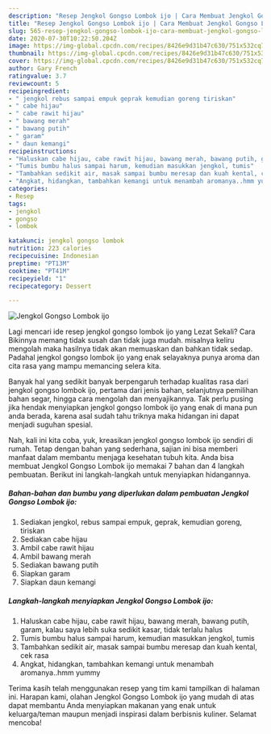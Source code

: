 ```yaml
---
description: "Resep Jengkol Gongso Lombok ijo | Cara Membuat Jengkol Gongso Lombok ijo Yang Bisa Manjain Lidah"
title: "Resep Jengkol Gongso Lombok ijo | Cara Membuat Jengkol Gongso Lombok ijo Yang Bisa Manjain Lidah"
slug: 565-resep-jengkol-gongso-lombok-ijo-cara-membuat-jengkol-gongso-lombok-ijo-yang-bisa-manjain-lidah
date: 2020-07-30T10:22:50.204Z
image: https://img-global.cpcdn.com/recipes/8426e9d31b47c630/751x532cq70/jengkol-gongso-lombok-ijo-foto-resep-utama.jpg
thumbnail: https://img-global.cpcdn.com/recipes/8426e9d31b47c630/751x532cq70/jengkol-gongso-lombok-ijo-foto-resep-utama.jpg
cover: https://img-global.cpcdn.com/recipes/8426e9d31b47c630/751x532cq70/jengkol-gongso-lombok-ijo-foto-resep-utama.jpg
author: Gary French
ratingvalue: 3.7
reviewcount: 5
recipeingredient:
- " jengkol rebus sampai empuk geprak kemudian goreng tiriskan"
- " cabe hijau"
- " cabe rawit hijau"
- " bawang merah"
- " bawang putih"
- " garam"
- " daun kemangi"
recipeinstructions:
- "Haluskan cabe hijau, cabe rawit hijau, bawang merah, bawang putih, garam, kalau saya lebih suka sedikit kasar, tidak terlalu halus"
- "Tumis bumbu halus sampai harum, kemudian masukkan jengkol, tumis"
- "Tambahkan sedikit air, masak sampai bumbu meresap dan kuah kental, cek rasa"
- "Angkat, hidangkan, tambahkan kemangi untuk menambah aromanya..hmm yummy"
categories:
- Resep
tags:
- jengkol
- gongso
- lombok

katakunci: jengkol gongso lombok 
nutrition: 223 calories
recipecuisine: Indonesian
preptime: "PT13M"
cooktime: "PT41M"
recipeyield: "1"
recipecategory: Dessert

---
```



![Jengkol Gongso Lombok ijo](https://img-global.cpcdn.com/recipes/8426e9d31b47c630/751x532cq70/jengkol-gongso-lombok-ijo-foto-resep-utama.jpg)

Lagi mencari ide resep jengkol gongso lombok ijo yang Lezat Sekali? Cara Bikinnya memang tidak susah dan tidak juga mudah. misalnya keliru mengolah maka hasilnya tidak akan memuaskan dan bahkan tidak sedap. Padahal jengkol gongso lombok ijo yang enak selayaknya punya aroma dan cita rasa yang mampu memancing selera kita.

Banyak hal yang sedikit banyak berpengaruh terhadap kualitas rasa dari jengkol gongso lombok ijo, pertama dari jenis bahan, selanjutnya pemilihan bahan segar, hingga cara mengolah dan menyajikannya. Tak perlu pusing jika hendak menyiapkan jengkol gongso lombok ijo yang enak di mana pun anda berada, karena asal sudah tahu triknya maka hidangan ini dapat menjadi suguhan spesial.




Nah, kali ini kita coba, yuk, kreasikan jengkol gongso lombok ijo sendiri di rumah. Tetap dengan bahan yang sederhana, sajian ini bisa memberi manfaat dalam membantu menjaga kesehatan tubuh kita. Anda bisa membuat Jengkol Gongso Lombok ijo memakai 7 bahan dan 4 langkah pembuatan. Berikut ini langkah-langkah untuk menyiapkan hidangannya.

<!--inarticleads1-->

##### Bahan-bahan dan bumbu yang diperlukan dalam pembuatan Jengkol Gongso Lombok ijo:

1. Sediakan  jengkol, rebus sampai empuk, geprak, kemudian goreng, tiriskan
1. Sediakan  cabe hijau
1. Ambil  cabe rawit hijau
1. Ambil  bawang merah
1. Sediakan  bawang putih
1. Siapkan  garam
1. Siapkan  daun kemangi




<!--inarticleads2-->

##### Langkah-langkah menyiapkan Jengkol Gongso Lombok ijo:

1. Haluskan cabe hijau, cabe rawit hijau, bawang merah, bawang putih, garam, kalau saya lebih suka sedikit kasar, tidak terlalu halus
1. Tumis bumbu halus sampai harum, kemudian masukkan jengkol, tumis
1. Tambahkan sedikit air, masak sampai bumbu meresap dan kuah kental, cek rasa
1. Angkat, hidangkan, tambahkan kemangi untuk menambah aromanya..hmm yummy




Terima kasih telah menggunakan resep yang tim kami tampilkan di halaman ini. Harapan kami, olahan Jengkol Gongso Lombok ijo yang mudah di atas dapat membantu Anda menyiapkan makanan yang enak untuk keluarga/teman maupun menjadi inspirasi dalam berbisnis kuliner. Selamat mencoba!
